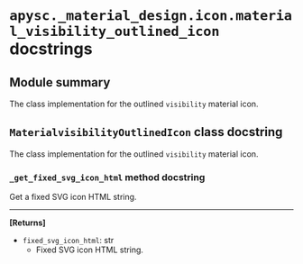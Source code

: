 # `apysc._material_design.icon.material_visibility_outlined_icon` docstrings

## Module summary

The class implementation for the outlined `visibility` material icon.

## `MaterialvisibilityOutlinedIcon` class docstring

The class implementation for the outlined `visibility` material icon.

### `_get_fixed_svg_icon_html` method docstring

Get a fixed SVG icon HTML string.<hr>

**[Returns]**

- `fixed_svg_icon_html`: str
  - Fixed SVG icon HTML string.